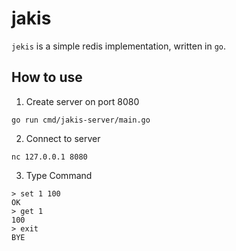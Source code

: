 # jakis

`jekis` is a simple redis implementation, written in `go`.

## How to use

1. Create server on port 8080

```
go run cmd/jakis-server/main.go
```

2. Connect to server

```
nc 127.0.0.1 8080
```

3. Type Command

```
> set 1 100
OK
> get 1
100
> exit
BYE
```
